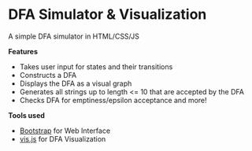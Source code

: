 DFA Simulator & Visualization
==============

A simple DFA simulator in HTML/CSS/JS

**Features**
- Takes user input for states and their transitions
- Constructs a DFA
- Displays the DFA as a visual graph
- Generates all strings up to length <= 10 that are accepted by the DFA
- Checks DFA for emptiness/epsilon acceptance and more!

**Tools used**

- [Bootstrap](www.getbootstrap.com) for Web Interface
- [vis.js](www.visjs.org) for DFA Visualization